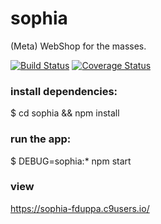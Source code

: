 # sophia
(Meta) WebShop for the masses.

[![Build Status](https://travis-ci.org/fedexyz/sophia.svg?branch=master)](https://travis-ci.org/fedexyz/sophia) [![Coverage Status](https://coveralls.io/repos/github/fedexyz/sophia/badge.svg?branch=master)](https://coveralls.io/github/fedexyz/sophia?branch=master)

### install dependencies:
$ cd sophia && npm install

### run the app:
$ DEBUG=sophia:* npm start

### view
https://sophia-fduppa.c9users.io/
